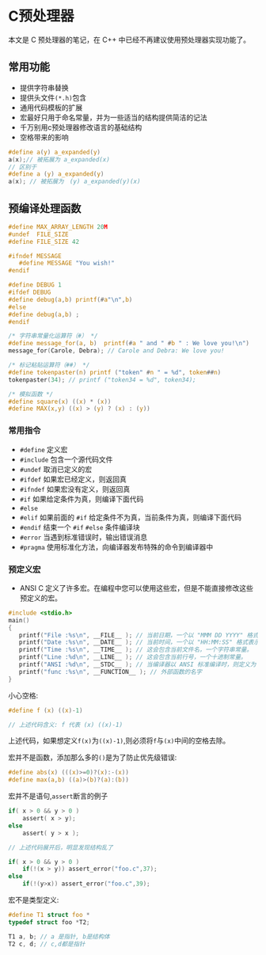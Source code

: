 # C预处理器

本文是 C 预处理器的笔记，在 C++ 中已经不再建议使用预处理器实现功能了。

## 常用功能

- 提供字符串替换
- 提供头文件`(*.h)`包含
- 通用代码模板的扩展
- 宏最好只用于命名常量，并为一些适当的结构提供简洁的记法
- 千万别用c预处理器修改语言的基础结构
- 空格带来的影响

```c
#define a(y) a_expanded(y)
a(x);// 被拓展为 a_expanded(x)
// 区别于
#define a (y) a_expanded(y)
a(x); // 被拓展为　(y) a_expanded(y)(x)
```

## 预编译处理函数

```c
#define MAX_ARRAY_LENGTH 20M
#undef  FILE_SIZE
#define FILE_SIZE 42

#ifndef MESSAGE
   #define MESSAGE "You wish!"
#endif

#define DEBUG 1
#ifdef DEBUG
#define debug(a,b) printf(#a"\n",b)
#else
#define debug(a,b) ;
#endif

/* 字符串常量化运算符（#） */
#define message_for(a, b)  printf(#a " and " #b " : We love you!\n")
message_for(Carole, Debra); // Carole and Debra: We love you!

/* 标记粘贴运算符（##） */
#define tokenpaster(n) printf ("token" #n " = %d", token##n)
tokenpaster(34); // printf ("token34 = %d", token34);

/* 模拟函数 */
#define square(x) ((x) * (x))
#define MAX(x,y) ((x) > (y) ? (x) : (y))
```

### 常用指令

- `#define` 定义宏
- `#include` 包含一个源代码文件
- `#undef` 取消已定义的宏
- `#ifdef` 如果宏已经定义，则返回真
- `#ifndef` 如果宏没有定义，则返回真
- `#if` 如果给定条件为真，则编译下面代码
- `#else`
- `#elif` 如果前面的 `#if` 给定条件不为真，当前条件为真，则编译下面代码
- `#endif` 结束一个 `#if` `#else` 条件编译块
- `#error` 当遇到标准错误时，输出错误消息
- `#pragma` 使用标准化方法，向编译器发布特殊的命令到编译器中

### 预定义宏

- ANSI C 定义了许多宏。在编程中您可以使用这些宏，但是不能直接修改这些预定义的宏。

```c
#include <stdio.h>
main()
{
   printf("File :%s\n", __FILE__ ); // 当前日期，一个以 "MMM DD YYYY" 格式表示的字符常量。
   printf("Date :%s\n", __DATE__ ); // 当前时间，一个以 "HH:MM:SS" 格式表示的字符常量。
   printf("Time :%s\n", __TIME__ ); // 这会包含当前文件名，一个字符串常量。
   printf("Line :%d\n", __LINE__ ); // 这会包含当前行号，一个十进制常量。
   printf("ANSI :%d\n", __STDC__ ); // 当编译器以 ANSI 标准编译时，则定义为 1。
   printf("func :%s\n", __FUNCTION__ ); // 外部函数的名字
}
```

小心空格:

```c
#define f (x) ((x)-1)

// 上述代码含义: f 代表 (x) ((x)-1)
```

上述代码，如果想定义`f(x)`为`((x)-1)`,则必须将`f`与`(x)`中间的空格去除。

宏并不是函数，添加那么多的`()`是为了防止优先级错误:

```c
#define abs(x) (((x)>=0)?(x):-(x))
#define max(a,b) ((a)>(b)?(a):(b))
```

宏并不是语句,`assert`断言的例子

```c
if( x > 0 && y > 0 )
    assert( x > y);
else
    assert( y > x );

// 上述代码展开后，明显发现结构乱了

if( x > 0 && y > 0 )
    if(!(x > y)) assert_error("foo.c",37);
else
    if(!(y>x)) assert_error("foo.c",39);
```

宏不是类型定义:

```c
#define T1 struct foo *
typedef struct foo *T2;

T1 a, b; // a 是指针, b是结构体
T2 c, d; // c,d都是指针
```